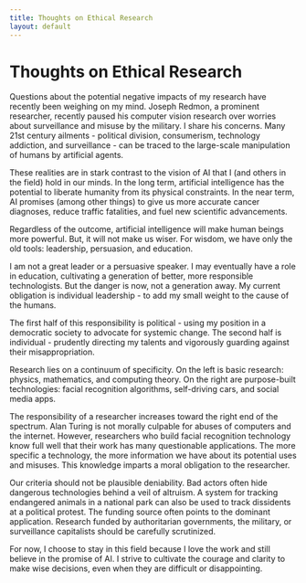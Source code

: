 ```yaml
---
title: Thoughts on Ethical Research
layout: default
---
```


# Thoughts on Ethical Research

Questions about the potential negative impacts of my research have recently been weighing on my mind. Joseph Redmon, a prominent researcher, recently paused his computer vision research over worries about surveillance and misuse by the military. I share his concerns. Many 21st century ailments - political division, consumerism, technology addiction, and surveillance - can be traced to the large-scale manipulation of humans by artificial agents.

These realities are in stark contrast to the vision of AI that I (and others in the field) hold in our minds. In the long term, artificial intelligence has the potential to liberate humanity from its physical constraints. In the near term, AI promises (among other things) to give us more accurate cancer diagnoses, reduce traffic fatalities, and fuel new scientific advancements.

Regardless of the outcome, artificial intelligence will make human beings more powerful. But, it will not make us wiser. For wisdom, we have only the old tools: leadership, persuasion, and education.

I am not a great leader or a persuasive speaker. I may eventually have a role in education, cultivating a generation of better, more responsible technologists. But the danger is now, not a generation away. My current obligation is individual leadership - to add my small weight to the cause of the humans.

The first half of this responsibility is political - using my position in a democratic society to advocate for systemic change. The second half is individual - prudently directing my talents and vigorously guarding against their misappropriation.

Research lies on a continuum of specificity. On the left is basic research: physics, mathematics, and computing theory. On the right are purpose-built technologies: facial recognition algorithms, self-driving cars, and social media apps.

The responsibility of a researcher increases toward the right end of the spectrum. Alan Turing is not morally culpable for abuses of computers and the internet. However, researchers who build facial recognition technology know full well that their work has many questionable applications. The more specific a technology, the more information we have about its potential uses and misuses. This knowledge imparts a moral obligation to the researcher.

Our criteria should not be plausible deniability. Bad actors often hide dangerous technologies behind a veil of altruism. A system for tracking endangered animals in a national park can also be used to track dissidents at a political protest. The funding source often points to the dominant application. Research funded by authoritarian governments, the military, or surveillance capitalists should be carefully scrutinized.

For now, I choose to stay in this field because I love the work and still believe in the promise of AI. I strive to cultivate the courage and clarity to make wise decisions, even when they are difficult or disappointing.
